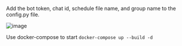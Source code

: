 Add the bot token, chat id, schedule file name, and group name to the config.py file.

![image](https://github.com/user-attachments/assets/ac6313da-5656-492a-b948-e4fd86d4da06)

Use docker-compose to start `docker-compose up --build -d`
